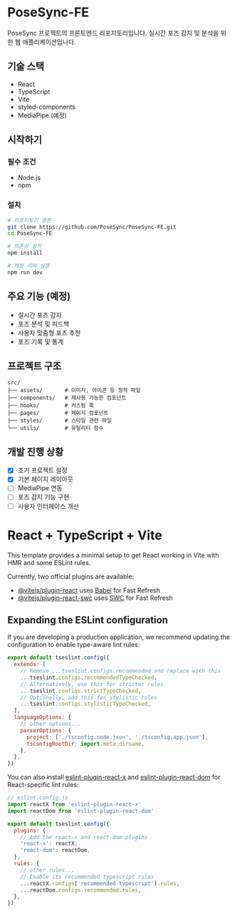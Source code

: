 # PoseSync-FE

PoseSync 프로젝트의 프론트엔드 리포지토리입니다. 실시간 포즈 감지 및 분석을 위한 웹 애플리케이션입니다.

## 기술 스택

- React
- TypeScript
- Vite
- styled-components
- MediaPipe (예정)

## 시작하기

### 필수 조건

- Node.js
- npm

### 설치

```bash
# 리포지토리 클론
git clone https://github.com/PoseSync/PoseSync-FE.git
cd PoseSync-FE

# 의존성 설치
npm install

# 개발 서버 실행
npm run dev
```

## 주요 기능 (예정)

- 실시간 포즈 감지
- 포즈 분석 및 피드백
- 사용자 맞춤형 포즈 추천
- 포즈 기록 및 통계

## 프로젝트 구조

```
src/
├── assets/       # 이미지, 아이콘 등 정적 파일
├── components/   # 재사용 가능한 컴포넌트
├── hooks/        # 커스텀 훅
├── pages/        # 페이지 컴포넌트
├── styles/       # 스타일 관련 파일
└── utils/        # 유틸리티 함수
```

## 개발 진행 상황

- [x] 초기 프로젝트 설정
- [x] 기본 페이지 레이아웃
- [ ] MediaPipe 연동
- [ ] 포즈 감지 기능 구현
- [ ] 사용자 인터페이스 개선

# React + TypeScript + Vite

This template provides a minimal setup to get React working in Vite with HMR and some ESLint rules.

Currently, two official plugins are available:

- [@vitejs/plugin-react](https://github.com/vitejs/vite-plugin-react/blob/main/packages/plugin-react/README.md) uses [Babel](https://babeljs.io/) for Fast Refresh
- [@vitejs/plugin-react-swc](https://github.com/vitejs/vite-plugin-react-swc) uses [SWC](https://swc.rs/) for Fast Refresh

## Expanding the ESLint configuration

If you are developing a production application, we recommend updating the configuration to enable type-aware lint rules:

```js
export default tseslint.config({
  extends: [
    // Remove ...tseslint.configs.recommended and replace with this
    ...tseslint.configs.recommendedTypeChecked,
    // Alternatively, use this for stricter rules
    ...tseslint.configs.strictTypeChecked,
    // Optionally, add this for stylistic rules
    ...tseslint.configs.stylisticTypeChecked,
  ],
  languageOptions: {
    // other options...
    parserOptions: {
      project: ['./tsconfig.node.json', './tsconfig.app.json'],
      tsconfigRootDir: import.meta.dirname,
    },
  },
})
```

You can also install [eslint-plugin-react-x](https://github.com/Rel1cx/eslint-react/tree/main/packages/plugins/eslint-plugin-react-x) and [eslint-plugin-react-dom](https://github.com/Rel1cx/eslint-react/tree/main/packages/plugins/eslint-plugin-react-dom) for React-specific lint rules:

```js
// eslint.config.js
import reactX from 'eslint-plugin-react-x'
import reactDom from 'eslint-plugin-react-dom'

export default tseslint.config({
  plugins: {
    // Add the react-x and react-dom plugins
    'react-x': reactX,
    'react-dom': reactDom,
  },
  rules: {
    // other rules...
    // Enable its recommended typescript rules
    ...reactX.configs['recommended-typescript'].rules,
    ...reactDom.configs.recommended.rules,
  },
})
```
